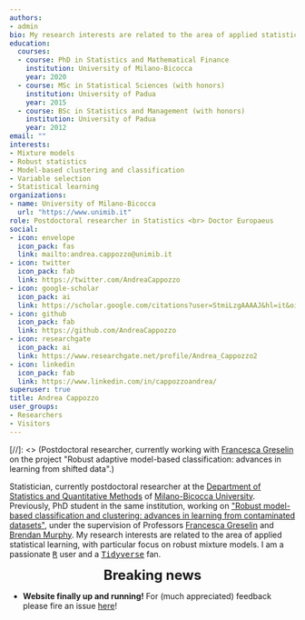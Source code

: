 ```yaml
---
authors:
- admin
bio: My research interests are related to the area of applied statistical learning, with particular focus on robust mixtures for model-based classification and clustering. 
education:
  courses:
  - course: PhD in Statistics and Mathematical Finance
    institution: University of Milano-Bicocca
    year: 2020
  - course: MSc in Statistical Sciences (with honors)
    institution: University of Padua
    year: 2015
  - course: BSc in Statistics and Management (with honors)
    institution: University of Padua
    year: 2012
email: ""
interests:
- Mixture models
- Robust statistics
- Model-based clustering and classification
- Variable selection
- Statistical learning
organizations:
- name: University of Milano-Bicocca
  url: "https://www.unimib.it"
role: Postdoctoral researcher in Statistics <br> Doctor Europaeus
social:
- icon: envelope
  icon_pack: fas
  link: mailto:andrea.cappozzo@unimib.it
- icon: twitter
  icon_pack: fab
  link: https://twitter.com/AndreaCappozzo
- icon: google-scholar
  icon_pack: ai
  link: https://scholar.google.com/citations?user=StmiLzgAAAAJ&hl=it&oi=ao
- icon: github
  icon_pack: fab
  link: https://github.com/AndreaCappozzo
- icon: researchgate
  icon_pack: ai
  link: https://www.researchgate.net/profile/Andrea_Cappozzo2
- icon: linkedin
  icon_pack: fab
  link: https://www.linkedin.com/in/cappozzoandrea/
superuser: true
title: Andrea Cappozzo
user_groups:
- Researchers
- Visitors
---
```


[//]: <> (Postdoctoral researcher, currently working with [Francesca Greselin](https://sites.google.com/unimib.it/francesca-greselin) on the project "Robust adaptive model-based classification: advances in learning from shifted data".)  

Statistician, currently postdoctoral researcher at the [Department of Statistics and Quantitative Methods](https://www.dismeq.unimib.it/it) of [Milano-Bicocca University](https://www.unimib.it). Previously, PhD student in the same institution, working on ["Robust model-based classification and clustering: advances in learning from contaminated datasets"](https://boa.unimib.it/retrieve/handle/10281/262919/382625/phd_unimib_814541.pdf),  under the supervision of Professors [Francesca Greselin](https://sites.google.com/unimib.it/francesca-greselin) and [Brendan Murphy](https://maths.ucd.ie/~brendan/). My research interests are related to the area of applied statistical learning, with particular focus on robust mixture models. I am a passionate [<tt>R</tt>](https://cran.r-project.org) user and a [<tt>Tidyverse</tt>](https://www.tidyverse.org) fan.

<font size="5"> <center><b> Breaking news </b> </center></font>

* **Website finally up and running!** For (much appreciated) feedback please fire an issue [here](https://github.com/AndreaCappozzo/academic-website)!
